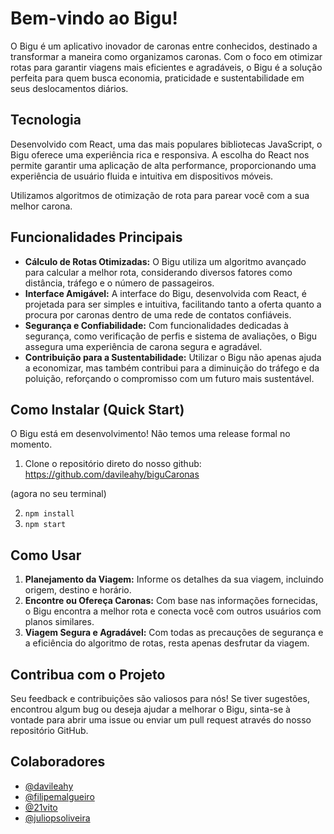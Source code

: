 # Bem-vindo ao Bigu!

O Bigu é um aplicativo inovador de caronas entre conhecidos, destinado a transformar a maneira como organizamos caronas. Com o foco em otimizar rotas para garantir viagens mais eficientes e agradáveis, o Bigu é a solução perfeita para quem busca economia, praticidade e sustentabilidade em seus deslocamentos diários.

## Tecnologia

Desenvolvido com React, uma das mais populares bibliotecas JavaScript, o Bigu oferece uma experiência rica e responsiva. A escolha do React nos permite garantir uma aplicação de alta performance, proporcionando uma experiência de usuário fluida e intuitiva em dispositivos móveis.

Utilizamos algoritmos de otimização de rota para parear você com a sua melhor carona.

## Funcionalidades Principais

- **Cálculo de Rotas Otimizadas:** O Bigu utiliza um algoritmo avançado para calcular a melhor rota, considerando diversos fatores como distância, tráfego e o número de passageiros.
- **Interface Amigável:** A interface do Bigu, desenvolvida com React, é projetada para ser simples e intuitiva, facilitando tanto a oferta quanto a procura por caronas dentro de uma rede de contatos confiáveis.
- **Segurança e Confiabilidade:** Com funcionalidades dedicadas à segurança, como verificação de perfis e sistema de avaliações, o Bigu assegura uma experiência de carona segura e agradável.
- **Contribuição para a Sustentabilidade:** Utilizar o Bigu não apenas ajuda a economizar, mas também contribui para a diminuição do tráfego e da poluição, reforçando o compromisso com um futuro mais sustentável.

## Como Instalar (Quick Start)

O Bigu está em desenvolvimento! Não temos uma release formal no momento.

1. Clone o repositório direto do nosso github: https://github.com/davileahy/biguCaronas

(agora no seu terminal)

2. `npm install`
3. `npm start`

## Como Usar

1. **Planejamento da Viagem:** Informe os detalhes da sua viagem, incluindo origem, destino e horário.
2. **Encontre ou Ofereça Caronas:** Com base nas informações fornecidas, o Bigu encontra a melhor rota e conecta você com outros usuários com planos similares.
3. **Viagem Segura e Agradável:** Com todas as precauções de segurança e a eficiência do algoritmo de rotas, resta apenas desfrutar da viagem.

## Contribua com o Projeto

Seu feedback e contribuições são valiosos para nós! Se tiver sugestões, encontrou algum bug ou deseja ajudar a melhorar o Bigu, sinta-se à vontade para abrir uma issue ou enviar um pull request através do nosso repositório GitHub.

## Colaboradores

- [@davileahy](https://github.com/davileahy)
- [@filipemalgueiro](https://github.com/filipemalgueiro)
- [@21vito](https://github.com/21vito)
- [@juliopsoliveira](https://github.com/juliopsoliveira)
